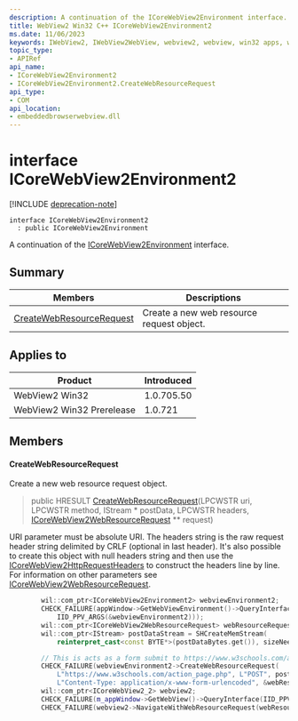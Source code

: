 ```yaml
---
description: A continuation of the ICoreWebView2Environment interface.
title: WebView2 Win32 C++ ICoreWebView2Environment2
ms.date: 11/06/2023
keywords: IWebView2, IWebView2WebView, webview2, webview, win32 apps, win32, edge, ICoreWebView2, ICoreWebView2Controller, browser control, edge html, ICoreWebView2Environment2
topic_type: 
- APIRef
api_name:
- ICoreWebView2Environment2
- ICoreWebView2Environment2.CreateWebResourceRequest
api_type:
- COM
api_location:
- embeddedbrowserwebview.dll
---
```


# interface ICoreWebView2Environment2

[!INCLUDE [deprecation-note](../includes/deprecation-note.md)]

```
interface ICoreWebView2Environment2
  : public ICoreWebView2Environment
```

A continuation of the [ICoreWebView2Environment](icorewebview2environment.md) interface.

## Summary

 Members                        | Descriptions
--------------------------------|---------------------------------------------
[CreateWebResourceRequest](#createwebresourcerequest) | Create a new web resource request object.

## Applies to

Product                         | Introduced
--------------------------------|---------------------------------------------
WebView2 Win32            |    1.0.705.50
WebView2 Win32 Prerelease |    1.0.721

## Members

#### CreateWebResourceRequest

Create a new web resource request object.

> public HRESULT [CreateWebResourceRequest](#createwebresourcerequest)(LPCWSTR uri, LPCWSTR method, IStream * postData, LPCWSTR headers, [ICoreWebView2WebResourceRequest](icorewebview2webresourcerequest.md) ** request)

URI parameter must be absolute URI. The headers string is the raw request header string delimited by CRLF (optional in last header). It's also possible to create this object with null headers string and then use the [ICoreWebView2HttpRequestHeaders](icorewebview2httprequestheaders.md) to construct the headers line by line. For information on other parameters see [ICoreWebView2WebResourceRequest](icorewebview2webresourcerequest.md).

```cpp
        wil::com_ptr<ICoreWebView2Environment2> webviewEnvironment2;
        CHECK_FAILURE(appWindow->GetWebViewEnvironment()->QueryInterface(
            IID_PPV_ARGS(&webviewEnvironment2)));
        wil::com_ptr<ICoreWebView2WebResourceRequest> webResourceRequest;
        wil::com_ptr<IStream> postDataStream = SHCreateMemStream(
            reinterpret_cast<const BYTE*>(postDataBytes.get()), sizeNeededForMultiByte);

        // This is acts as a form submit to https://www.w3schools.com/action_page.php
        CHECK_FAILURE(webviewEnvironment2->CreateWebResourceRequest(
            L"https://www.w3schools.com/action_page.php", L"POST", postDataStream.get(),
            L"Content-Type: application/x-www-form-urlencoded", &webResourceRequest));
        wil::com_ptr<ICoreWebView2_2> webview2;
        CHECK_FAILURE(m_appWindow->GetWebView()->QueryInterface(IID_PPV_ARGS(&webview2)));
        CHECK_FAILURE(webview2->NavigateWithWebResourceRequest(webResourceRequest.get()));
```

